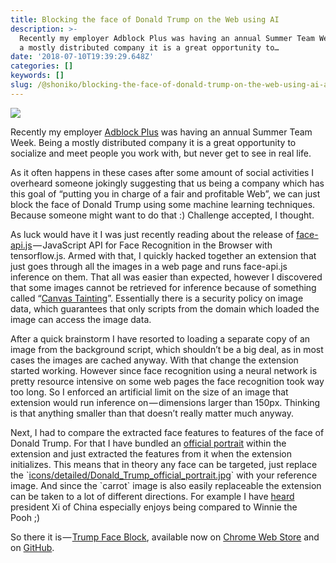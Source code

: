 ```yaml
---
title: Blocking the face of Donald Trump on the Web using AI
description: >-
  Recently my employer Adblock Plus was having an annual Summer Team Week. Being
  a mostly distributed company it is a great opportunity to…
date: '2018-07-10T19:39:29.648Z'
categories: []
keywords: []
slug: /@shoniko/blocking-the-face-of-donald-trump-on-the-web-using-ai-a39f6ad7f69e
---
```


![](/images/1__lt3lFQRZgxww1OY0h7WXXw.png)

Recently my employer [Adblock Plus](https://medium.com/u/ec2706a38f84) was having an annual Summer Team Week. Being a mostly distributed company it is a great opportunity to socialize and meet people you work with, but never get to see in real life.

As it often happens in these cases after some amount of social activities I overheard someone jokingly suggesting that us being a company which has this goal of “putting you in charge of a fair and profitable Web”, we can just block the face of Donald Trump using some machine learning techniques. Because someone might want to do that :) Challenge accepted, I thought.

As luck would have it I was just recently reading about the release of [face-api.js](https://github.com/justadudewhohacks/face-api.js) — JavaScript API for Face Recognition in the Browser with tensorflow.js. Armed with that, I quickly hacked together an extension that just goes through all the images in a web page and runs face-api.js inference on them. That all was easier than expected, however I discovered that some images cannot be retrieved for inference because of something called “[Canvas Tainting](https://stackoverflow.com/questions/22710627/tainted-canvases-may-not-be-exported)”. Essentially there is a security policy on image data, which guarantees that only scripts from the domain which loaded the image can access the image data.

After a quick brainstorm I have resorted to loading a separate copy of an image from the background script, which shouldn’t be a big deal, as in most cases the images are cached anyway. With that change the extension started working. However since face recognition using a neural network is pretty resource intensive on some web pages the face recognition took way too long. So I enforced an artificial limit on the size of an image that extension would run inference on — dimensions larger than 150px. Thinking is that anything smaller than that doesn’t really matter much anyway.

Next, I had to compare the extracted face features to features of the face of Donald Trump. For that I have bundled an [official portrait](https://upload.wikimedia.org/wikipedia/commons/5/56/Donald_Trump_official_portrait.jpg) within the extension and just extracted the features from it when the extension initializes. This means that in theory any face can be targeted, just replace the \`[icons/detailed/Donald\_Trump\_official\_portrait.jpg](https://github.com/shoniko/trumpblock/blob/master/icons/detailed/Donald_Trump_official_portrait.jpg)\` with your reference image. And since the \`carrot\` image is also easily replaceable the extension can be taken to a lot of different directions. For example I have [heard](https://news.sky.com/story/china-censors-winnie-the-pooh-social-media-posts-amid-xi-criticism-11270677) president Xi of China especially enjoys being compared to Winnie the Pooh ;)

So there it is — [Trump Face Block](https://chrome.google.com/webstore/detail/trump-face-block/jhdiboefiphoflmekjffaccgbhachicn), available now on [Chrome Web Store](https://chrome.google.com/webstore/detail/trump-face-block/jhdiboefiphoflmekjffaccgbhachicn) and on [GitHub](https://github.com/shoniko/trumpblock).